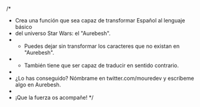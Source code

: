 /*
 * Crea una función que sea capaz de transformar Español al lenguaje básico 
 * del universo Star Wars: el "Aurebesh".
 * - Puedes dejar sin transformar los caracteres que no existan en "Aurebesh".
 * - También tiene que ser capaz de traducir en sentido contrario.
 *  
 * ¿Lo has conseguido? Nómbrame en twitter.com/mouredev y escríbeme algo en Aurebesh.
 *
 * ¡Que la fuerza os acompañe!
 */